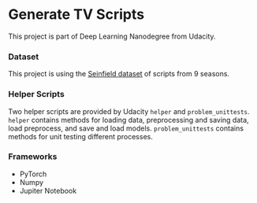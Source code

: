 # Generate TV Scripts

This project is part of Deep Learning Nanodegree from Udacity.

### Dataset

This project is using the [Seinfield dataset](https://www.kaggle.com/thec03u5/seinfeld-chronicles#scripts.csv) of scripts from 9 seasons.

### Helper Scripts
Two helper scripts are provided by Udacity `helper` and `problem_unittests`.  `helper` contains methods for loading data, preprocessing and saving data, load preprocess, and save and load models.  `problem_unittests` contains methods for unit testing different processes.

### Frameworks

* PyTorch
* Numpy
* Jupiter Notebook
